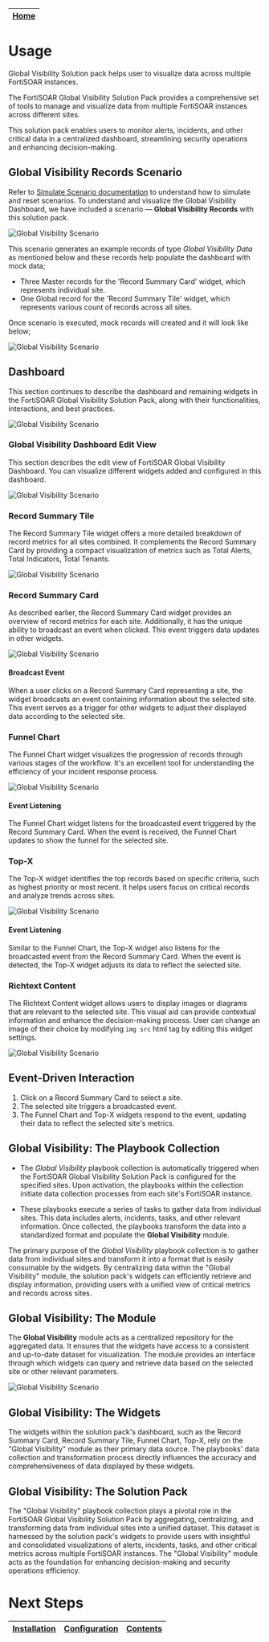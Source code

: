 | [Home](../README.md) |
|----------------------|

# Usage

Global Visibility Solution pack helps user to visualize data across multiple FortiSOAR instances.

The FortiSOAR Global Visibility Solution Pack provides a comprehensive set of tools to manage and visualize data from multiple FortiSOAR instances across different sites.

This solution pack enables users to monitor alerts, incidents, and other critical data in a centralized dashboard, streamlining security operations and enhancing decision-making.

## Global Visibility Records Scenario
Refer to [Simulate Scenario documentation](https://github.com/fortinet-fortisoar/solution-pack-soc-simulator/blob/develop/docs/usage.md) to understand how to simulate and reset scenarios.
To understand and visualize the Global Visibility Dashboard, we have included a scenario &mdash; **Global Visibility Records** with this solution pack. 

![Global Visibility Scenario](./res/global-visibility-scenario-01.png)
    
This scenario generates an example records of type *Global Visibility Data* as mentioned below and these records help populate the dashboard with mock data;
 - Three Master records for the 'Record Summary Card' widget, which represents individual site.
 - One Global record for the 'Record Summary Tile' widget, which represents various count of records across all sites.

Once scenario is executed, mock records will created and it will look like below;
    
![Global Visibility Scenario](./res/global-visibility-data-01.png)
 

## Dashboard
This section continues to describe the dashboard and remaining widgets in the FortiSOAR Global Visibility Solution Pack, along with their functionalities, interactions, and best practices.

![Global Visibility Scenario](./res/global-visibility-dashboard-00.png)

### Global Visibility Dashboard Edit View
This section describes the edit view of FortiSOAR Global Visibility Dashboard. You can visualize different widgets added and configured in this dashboard.

![Global Visibility Scenario](./res/global-visibility-dashboard-edit-01.png)

### Record Summary Tile
The Record Summary Tile widget offers a more detailed breakdown of record metrics for all sites combined. It complements the Record Summary Card by providing a compact visualization of metrics such as Total Alerts, Total Indicators, Total Tenants.

![Global Visibility Scenario](./res/global-visibility-dashboard-widget-01.png)

### Record Summary Card
As described earlier, the Record Summary Card widget provides an overview of record metrics for each site. Additionally, it has the unique ability to broadcast an event when clicked. This event triggers data updates in other widgets.

![Global Visibility Scenario](./res/global-visibility-dashboard-widget-02.png)

#### Broadcast Event
When a user clicks on a Record Summary Card representing a site, the widget broadcasts an event containing information about the selected site. This event serves as a trigger for other widgets to adjust their displayed data according to the selected site.

### Funnel Chart
The Funnel Chart widget visualizes the progression of records through various stages of the workflow. It's an excellent tool for understanding the efficiency of your incident response process.

![Global Visibility Scenario](./res/global-visibility-dashboard-widget-04.png)

#### Event Listening

The Funnel Chart widget listens for the broadcasted event triggered by the Record Summary Card. When the event is received, the Funnel Chart updates to show the funnel for the selected site.

### Top-X
The Top-X widget identifies the top records based on specific criteria, such as highest priority or most recent. It helps users focus on critical records and analyze trends across sites.

![Global Visibility Scenario](./res/global-visibility-dashboard-widget-03.png)

#### Event Listening

Similar to the Funnel Chart, the Top-X widget also listens for the broadcasted event from the Record Summary Card. When the event is detected, the Top-X widget adjusts its data to reflect the selected site.

### Richtext Content
The Richtext Content widget allows users to display images or diagrams that are relevant to the selected site. This visual aid can provide contextual information and enhance the decision-making process. User can change an image of their choice by modifying `img src` html tag by editing this widget settings.

![Global Visibility Scenario](./res/global-visibility-dashboard-widget-05.png)

## Event-Driven Interaction

1. Click on a Record Summary Card to select a site.
2. The selected site triggers a broadcasted event.
3. The Funnel Chart and Top-X widgets respond to the event, updating their data to reflect the selected site's metrics.


## Global Visibility: The Playbook Collection

- The *Global Visibility* playbook collection is automatically triggered when the FortiSOAR Global Visibility Solution Pack is configured for the specified sites. Upon activation, the playbooks within the collection initiate data collection processes from each site's FortiSOAR instance.

- These playbooks execute a series of tasks to gather data from individual sites. This data includes alerts, incidents, tasks, and other relevant information. Once collected, the playbooks transform the data into a standardized format and populate the **Global Visibility** module.

The primary purpose of the *Global Visibility* playbook collection is to gather data from individual sites and transform it into a format that is easily consumable by the widgets. By centralizing data within the "Global Visibility" module, the solution pack's widgets can efficiently retrieve and display information, providing users with a unified view of critical metrics and records across sites.

## Global Visibility: The Module

The **Global Visibility** module acts as a centralized repository for the aggregated data. It ensures that the widgets have access to a consistent and up-to-date dataset for visualization. The module provides an interface through which widgets can query and retrieve data based on the selected site or other relevant parameters.

![Global Visibility Scenario](./res/global-visibility-module.png)

## Global Visibility: The Widgets

The widgets within the solution pack's dashboard, such as the Record Summary Card, Record Summary Tile, Funnel Chart, Top-X, rely on the "Global Visibility" module as their primary data source. The playbooks' data collection and transformation process directly influences the accuracy and comprehensiveness of data displayed by these widgets.

## Global Visibility: The Solution Pack

The "Global Visibility" playbook collection plays a pivotal role in the FortiSOAR Global Visibility Solution Pack by aggregating, centralizing, and transforming data from individual sites into a unified dataset. This dataset is harnessed by the solution pack's widgets to provide users with insightful and consolidated visualizations of alerts, incidents, tasks, and other critical metrics across multiple FortiSOAR instances. The "Global Visibility" module acts as the foundation for enhancing decision-making and security operations efficiency.


# Next Steps

| [Installation](./setup.md#installation) | [Configuration](./setup.md#configuration) | [Contents](./contents.md) |
|-----------------------------------------|-------------------------------------------|---------------------------|
